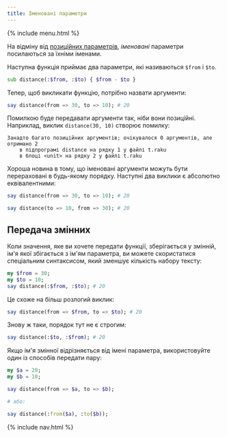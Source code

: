 ```yaml
---
title: Іменовані параметри
---
```


{% include menu.html %}

На відміну від [позиційних параметрів](../positional-parameters), _іменовані_ параметри посилаються за їхніми іменами.

Наступна функція приймає два параметри, які називаються `$from` і `$to`.

```raku
sub distance(:$from, :$to) { $from - $to }
```

Тепер, щоб викликати функцію, потрібно назвати аргументи:

```raku
say distance(from => 30, to => 10); # 20
```

Помилкою буде передавати аргументи так, ніби вони позиційні. Наприклад, виклик `distance(30, 10)` створює помилку:

    Занадто багато позиційних аргументів; очікувалося 0 аргументів, але отримано 2
        в підпрограмі distance на рядку 1 у файлі t.raku
        в блоці <unit> на рядку 2 у файлі t.raku

Хороша новина в тому, що іменовані аргументи можуть бути перераховані в будь-якому порядку. Наступні два виклики є абсолютно еквівалентними:

```raku
say distance(from => 30, to => 10); # 20

say distance(to => 10, from => 30); # 20
```

## Передача змінних

Коли значення, яке ви хочете передати функції, зберігається у змінній, ім'я якої збігається з ім'ям параметра, ви можете скористатися спеціальним синтаксисом, який зменшує кількість набору тексту:

```raku
my $from = 30;
my $to = 10;
say distance(:$from, :$to); # 20
```

Це схоже на більш розлогий виклик:

```raku
say distance(from => $from, to => $to); # 20
```

Знову ж таки, порядок тут не є строгим:

```raku
say distance(:$to, :$from); # 20
```

Якщо ім'я змінної відрізняється від імені параметра, використовуйте один із способів передати пару:

```raku
my $a = 20;
my $b = 10;

say distance(from => $a, to => $b);

# або:

say distance(:from($a), :to($b));
```

{% include nav.html %}
